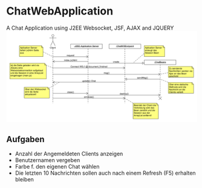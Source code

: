 # ChatWebApplication
A Chat Application using J2EE Websocket, JSF, AJAX and JQUERY
<img src="doc/sequenzdiagramm.png">
<h2>Aufgaben</h2>
<ul>
<li>Anzahl der Angemeldeten Clients anzeigen</li>
<li>Benutzernamen vergeben</li>
<li>Farbe f. den eigenen Chat wählen</li>
<li>Die letzten 10 Nachrichten sollen auch nach einem Refresh (F5) erhalten bleiben</li>
</ul>

